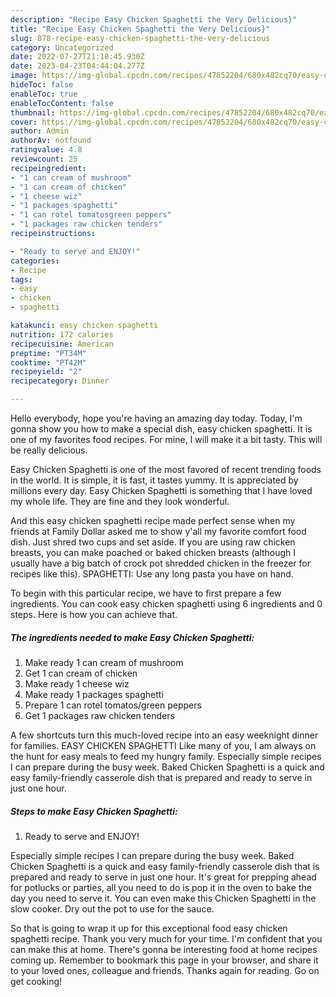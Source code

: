 ```yaml
---
description: "Recipe Easy Chicken Spaghetti the Very Delicious}"
title: "Recipe Easy Chicken Spaghetti the Very Delicious}"
slug: 878-recipe-easy-chicken-spaghetti-the-very-delicious
category: Uncategorized
date: 2022-07-27T21:18:45.930Z
date: 2023-04-23T04:44:04.277Z
image: https://img-global.cpcdn.com/recipes/47852204/680x482cq70/easy-chicken-spaghetti-recipe-main-photo.jpg
hideToc: false
enableToc: true
enableTocContent: false
thumbnail: https://img-global.cpcdn.com/recipes/47852204/680x482cq70/easy-chicken-spaghetti-recipe-main-photo.jpg
cover: https://img-global.cpcdn.com/recipes/47852204/680x482cq70/easy-chicken-spaghetti-recipe-main-photo.jpg
author: Admin
authorAv: notfound
ratingvalue: 4.8
reviewcount: 25
recipeingredient:
- "1 can cream of mushroom"
- "1 can cream of chicken"
- "1 cheese wiz"
- "1 packages spaghetti"
- "1 can rotel tomatosgreen peppers"
- "1 packages raw chicken tenders"
recipeinstructions:

- "Ready to serve and ENJOY!"
categories:
- Recipe
tags:
- easy
- chicken
- spaghetti

katakunci: easy chicken spaghetti 
nutrition: 172 calories
recipecuisine: American
preptime: "PT34M"
cooktime: "PT42M"
recipeyield: "2"
recipecategory: Dinner

---
```



Hello everybody, hope you're having an amazing day today. Today, I'm gonna show you how to make a special dish, easy chicken spaghetti. It is one of my favorites food recipes. For mine, I will make it a bit tasty. This will be really delicious.

Easy Chicken Spaghetti is one of the most favored of recent trending foods in the world. It is simple, it is fast, it tastes yummy. It is appreciated by millions every day. Easy Chicken Spaghetti is something that I have loved my whole life. They are fine and they look wonderful.

And this easy chicken spaghetti recipe made perfect sense when my friends at Family Dollar asked me to show y&#39;all my favorite comfort food dish. Just shred two cups and set aside. If you are using raw chicken breasts, you can make poached or baked chicken breasts (although I usually have a big batch of crock pot shredded chicken in the freezer for recipes like this). SPAGHETTI: Use any long pasta you have on hand.


To begin with this particular recipe, we have to first prepare a few ingredients. You can cook easy chicken spaghetti using 6 ingredients and 0 steps. Here is how you can achieve that.

<!--inarticleads1-->

##### The ingredients needed to make Easy Chicken Spaghetti:

1. Make ready 1 can cream of mushroom
1. Get 1 can cream of chicken
1. Make ready 1 cheese wiz
1. Make ready 1 packages spaghetti
1. Prepare 1 can rotel tomatos/green peppers
1. Get 1 packages raw chicken tenders


A few shortcuts turn this much-loved recipe into an easy weeknight dinner for families. EASY CHICKEN SPAGHETTI Like many of you, I am always on the hunt for easy meals to feed my hungry family. Especially simple recipes I can prepare during the busy week. Baked Chicken Spaghetti is a quick and easy family-friendly casserole dish that is prepared and ready to serve in just one hour. 

<!--inarticleads2-->

##### Steps to make Easy Chicken Spaghetti:


1. Ready to serve and ENJOY!

Especially simple recipes I can prepare during the busy week. Baked Chicken Spaghetti is a quick and easy family-friendly casserole dish that is prepared and ready to serve in just one hour. It&#39;s great for prepping ahead for potlucks or parties, all you need to do is pop it in the oven to bake the day you need to serve it. You can even make this Chicken Spaghetti in the slow cooker. Dry out the pot to use for the sauce. 

So that is going to wrap it up for this exceptional food easy chicken spaghetti recipe. Thank you very much for your time. I'm confident that you can make this at home. There's gonna be interesting food at home recipes coming up. Remember to bookmark this page in your browser, and share it to your loved ones, colleague and friends. Thanks again for reading. Go on get cooking!
